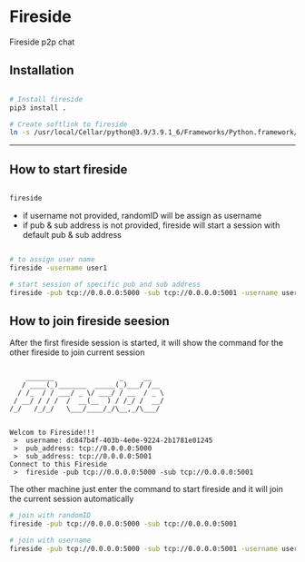 # Fireside
Fireside p2p chat

## Installation

```bash

# Install fireside
pip3 install .

# Create softlink to fireside
ln -s /usr/local/Cellar/python@3.9/3.9.1_6/Frameworks/Python.framework/Versions/3.9/bin/fireside /usr/local/bin/fireside

```

---

## How to start fireside

```bash

fireside

```
+ if username not provided, randomID will be assign as username
+ if pub & sub address is not provided, fireside will start a session with default pub & sub address


```bash

# to assign user name
fireside -username user1

# start session of specific pub and sub address
fireside -pub tcp://0.0.0.0:5000 -sub tcp://0.0.0.0:5001 -username user1

```


## How to join fireside seesion

After the first fireside session is started, it will show the command for the other fireside to join current session

```text

    _______                _     __
   / ____(_)_______  _____(_)___/ /__
  / /_  / / ___/ _ \/ ___/ / __  / _ \
 / __/ / / /  /  __(__  ) / /_/ /  __/
/_/   /_/_/   \___/____/_/\__,_/\___/


Welcom to Fireside!!!
 >  username: dc847b4f-403b-4e0e-9224-2b1781e01245
 >  pub_address: tcp://0.0.0.0:5000
 >  sub_address: tcp://0.0.0.0:5001
Connect to this Fireside
 >  fireside -pub tcp://0.0.0.0:5000 -sub tcp://0.0.0.0:5001
 ```

The other machine just enter the command to start fireside and it will join the current session automatically

```bash
# join with randomID
fireside -pub tcp://0.0.0.0:5000 -sub tcp://0.0.0.0:5001

# join with username
fireside -pub tcp://0.0.0.0:5000 -sub tcp://0.0.0.0:5001 -username user2
 ```
